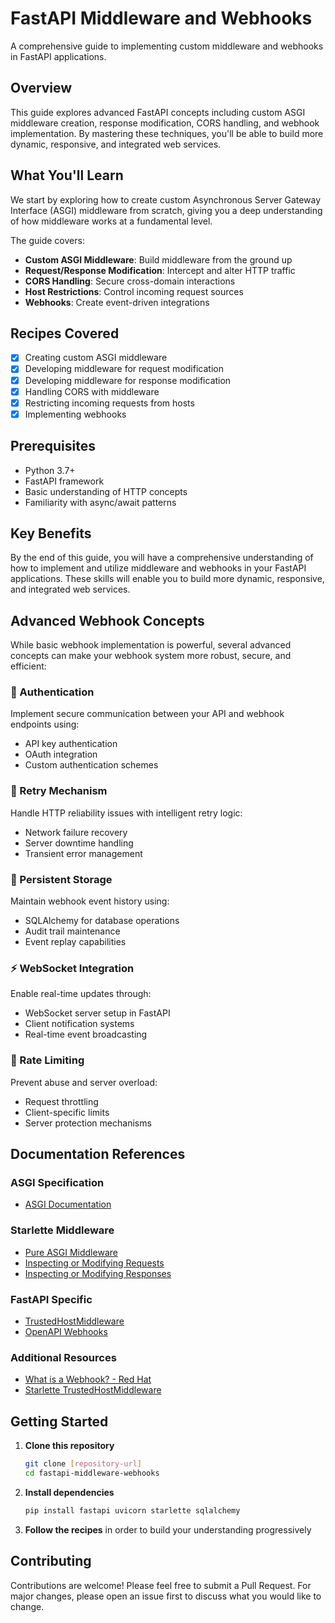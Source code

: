 # FastAPI Middleware and Webhooks

A comprehensive guide to implementing custom middleware and webhooks in FastAPI applications.

## Overview

This guide explores advanced FastAPI concepts including custom ASGI middleware creation, response modification, CORS handling, and webhook implementation. By mastering these techniques, you'll be able to build more dynamic, responsive, and integrated web services.

## What You'll Learn

We start by exploring how to create custom Asynchronous Server Gateway Interface (ASGI) middleware from scratch, giving you a deep understanding of how middleware works at a fundamental level.

The guide covers:
- **Custom ASGI Middleware**: Build middleware from the ground up
- **Request/Response Modification**: Intercept and alter HTTP traffic
- **CORS Handling**: Secure cross-domain interactions
- **Host Restrictions**: Control incoming request sources
- **Webhooks**: Create event-driven integrations

## Recipes Covered

- [x] Creating custom ASGI middleware
- [x] Developing middleware for request modification
- [x] Developing middleware for response modification
- [x] Handling CORS with middleware
- [x] Restricting incoming requests from hosts
- [x] Implementing webhooks

## Prerequisites

- Python 3.7+
- FastAPI framework
- Basic understanding of HTTP concepts
- Familiarity with async/await patterns

## Key Benefits

By the end of this guide, you will have a comprehensive understanding of how to implement and utilize middleware and webhooks in your FastAPI applications. These skills will enable you to build more dynamic, responsive, and integrated web services.

## Advanced Webhook Concepts

While basic webhook implementation is powerful, several advanced concepts can make your webhook system more robust, secure, and efficient:

### 🔐 Authentication
Implement secure communication between your API and webhook endpoints using:
- API key authentication
- OAuth integration
- Custom authentication schemes

### 🔄 Retry Mechanism
Handle HTTP reliability issues with intelligent retry logic:
- Network failure recovery
- Server downtime handling
- Transient error management

### 💾 Persistent Storage
Maintain webhook event history using:
- SQLAlchemy for database operations
- Audit trail maintenance
- Event replay capabilities

### ⚡ WebSocket Integration
Enable real-time updates through:
- WebSocket server setup in FastAPI
- Client notification systems
- Real-time event broadcasting

### 🚦 Rate Limiting
Prevent abuse and server overload:
- Request throttling
- Client-specific limits
- Server protection mechanisms

## Documentation References

### ASGI Specification
- [ASGI Documentation](https://asgi.readthedocs.io/en/latest/)

### Starlette Middleware
- [Pure ASGI Middleware](https://www.starlette.io/middleware/#pure-asgi-middleware)
- [Inspecting or Modifying Requests](https://www.starlette.io/middleware/#inspecting-or-modifying-the-request)
- [Inspecting or Modifying Responses](https://www.starlette.io/middleware/#inspecting-or-modifying-the-response)

### FastAPI Specific
- [TrustedHostMiddleware](https://fastapi.tiangolo.com/advanced/middleware/#trustedhostmiddleware)
- [OpenAPI Webhooks](https://fastapi.tiangolo.com/advanced/openapi-webhooks/)

### Additional Resources
- [What is a Webhook? - Red Hat](https://www.redhat.com/en/topics/automation/what-is-a-webhook)
- [Starlette TrustedHostMiddleware](https://www.starlette.io/middleware/#trustedhostmiddleware)

## Getting Started

1. **Clone this repository**
   ```bash
   git clone [repository-url]
   cd fastapi-middleware-webhooks
   ```

2. **Install dependencies**
   ```bash
   pip install fastapi uvicorn starlette sqlalchemy
   ```

3. **Follow the recipes** in order to build your understanding progressively

## Contributing

Contributions are welcome! Please feel free to submit a Pull Request. For major changes, please open an issue first to discuss what you would like to change.

